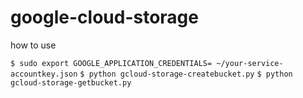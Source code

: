 # google-cloud-storage
how to use

`$ sudo export GOOGLE_APPLICATION_CREDENTIALS= ~/your-service-accountkey.json`
`$ python gcloud-storage-createbucket.py`
`$ python gcloud-storage-getbucket.py`
